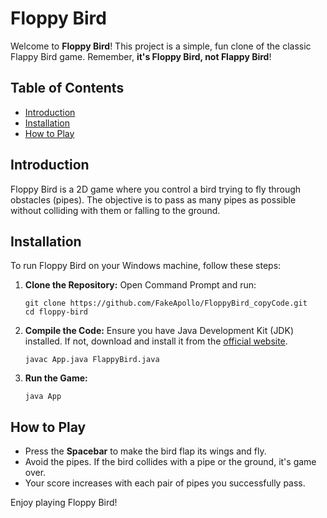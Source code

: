 # Floppy Bird

Welcome to **Floppy Bird**! This project is a simple, fun clone of the classic Flappy Bird game. Remember, **it's Floppy Bird, not Flappy Bird**!

## Table of Contents
- [Introduction](#introduction)
- [Installation](#installation)
- [How to Play](#how-to-play)

## Introduction
Floppy Bird is a 2D game where you control a bird trying to fly through obstacles (pipes). The objective is to pass as many pipes as possible without colliding with them or falling to the ground.

## Installation
To run Floppy Bird on your Windows machine, follow these steps:

1. **Clone the Repository:**
    Open Command Prompt and run:
    ```
    git clone https://github.com/FakeApollo/FloppyBird_copyCode.git
    cd floppy-bird
    ```

2. **Compile the Code:**
    Ensure you have Java Development Kit (JDK) installed. If not, download and install it from the [official website](https://www.oracle.com/java/technologies/javase-jdk11-downloads.html).

    ```
    javac App.java FlappyBird.java
    ```

3. **Run the Game:**
    ```
    java App
    ```

## How to Play
- Press the **Spacebar** to make the bird flap its wings and fly.
- Avoid the pipes. If the bird collides with a pipe or the ground, it's game over.
- Your score increases with each pair of pipes you successfully pass.

Enjoy playing Floppy Bird!
